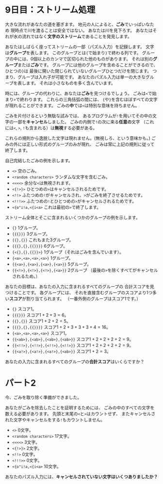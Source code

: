 # 9日目：ストリーム処理 #

大きな流れがあなたの道を塞ぎます。
地元の人によると、**ごみ**でいっぱいなため
現時点で川を渡ることは安全ではない。
あなたは川を見下ろす。
あなたはそれが水の流れではなく**文字のストリーム**であることを発見します。

あなたはしばらく座ってストリームの一部（パズル入力）を記録します。
文字は**グループ**を表します。
このグループとは`{`で始まり`}`で終わる列です。
グループの中には、0個以上のカンマで区切られた他のものがあります。
それは別の**グループ**または**ごみ**です。
グループには他のグループを含めることができるので、
ひとつの`}`は
最後に開いた閉じられていないグループひとつだけを閉じます。
つまり、グループは入れ子が可能です。
あなたのパズル入力は単一の大きなグループを表します。
それは小さなものを多く含んでいます。

時には、グループの代わりに、あなたは**ごみ**を見つけるでしょう。
ごみは`<`で始まり`>`で終わります。
これらの三角括弧の間には、
`{`や`}`を含むほぼすべての文字が現れることができます。
ごみの**中**では`<`は特別な意味を持ちません。

ごみを片付けるという無駄な試みでは、
あるプログラムが`!`を用いてその中の文字の一部を**キャンセル**しました。
ごみの内側で`!`の次に来る**任意の**文字
（これには`<`, `>`, `!`も含まれる）は**無視**する必要がある。

これらの規則から逸脱した文字は現れません。(無視しろ、という意味かも。)
ごみの外には正しい形式のグループのみが現れ、
ごみは常に上記の規則に従って終了します。

自己完結したごみの例を示します。

- `<>` 空のごみ。
- `<random characters>` ランダムな文字を含むごみ。
- `<<<<>` 余分な`<`は無視されます。
- `<{!>}>` ひとつめの`>`はキャンセルされるためです。
- `<!!>` ふたつめの`!`がキャンセルされ、`>`がごみを終了させるためです。
- `<!!!>>` ふたつめの`!`とひとつめの`>`がキャンセルされるためです。
- `<{o"i!a,<{i<a>` これは最初の`>`で終了します。

ストリーム全体とそこに含まれるいくつかのグループの例を示します。

- `{}` 1グループ。
- `{{{}}}` 3グループ。
- `{{},{}}` これもまた3グループ。
- `{{{},{},{{}}}}` 6グループ。
- `{<{},{},{{}}>}` 1グループ（それはごみを含んでいます）。
- `{<a>,<a>,<a>,<a>}` 1グループ。
- `{{<a>},{<a>},{<a>},{<a>}}` 5グループ。
- `{{<!>},{<!>},{<!>},{<a>}}` 2グループ
（最後の`>`を除くすべてがキャンセルされるため。）

あなたの目標は、あなたの入力に含まれるすべてのグループの
合計スコアを見つけることです。
各グループには、
それを直接含むグループのスコアより1つ多い**スコア**が割り当てられます。
（一番外側のグループはスコア1です。）

- `{}` スコア1。
- `{{{}}}` スコア$1 + 2 + 3 = 6$。
- `{{},{}}` スコア$1 + 2 + 2 = 5$。
- `{{{},{},{{}}}}` スコア$1 + 2 + 3 + 3 + 3 + 4 = 16$。
- `{<a>,<a>,<a>,<a>}` スコア1。
- `{{<ab>},{<ab>},{<ab>},{<ab>}}` スコア$1 + 2 + 2 + 2 + 2 = 9$。
- `{{<!!>},{<!!>},{<!!>},{<!!>}}` スコア$1 + 2 + 2 + 2 + 2 = 9$。
- `{{<a!>},{<a!>},{<a!>},{<ab>}}` スコア$1 + 2 = 3$。

あなたの入力に含まれるすべてのグループの**合計スコア**はいくらですか？

# パート2 #

今、ごみを取り除く準備ができました。

あなたがごみを除去したことを証明するためには、
ごみの中のすべての文字を数える必要があります。
先頭と末尾の`<`と`>`はカウントせず、
またキャンセルされた文字やキャンセルをする`!`もカウントしません。

- `<>` 0文字。
- `<random characters>` 17文字。
- `<<<<>` 3文字。
- `<{!>}>` 2文字。
- `<!!>` 0文字。
- `<!!!>>` 0文字。
- `<{o"i!a,<{i<a>` 10文字。

あなたのパズル入力には、**キャンセルされていない文字はいくつありましたか？**
